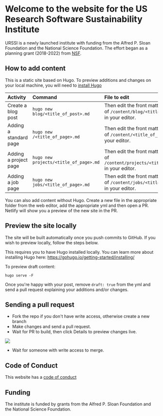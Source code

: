 # Welcome to the website for the US Research Software Sustainability Institute

URSSI is a newly launched institute with funding from the Alfred P. Sloan Foundation and the National Science Foundation. The effort began as a planning grant (2018-2022) from [NSF](https://www.nsf.gov/awardsearch/showAward?AWD_ID=1743188).

## How to add content

This is a static site based on Hugo. To preview additions and changes on your local machine, you will need to [install Hugo](https://gohugo.io/getting-started/installing/)

| Activity | Command  | File to edit |
|:--|:--|:--|
| Create a blog post | `hugo new blog/<title_of_post>.md`  | Then edit the front matter and content of `/content/blog/<title_of_post.md>` in your editor.  |
| Adding a standard page | `hugo new /<title_of_page>.md` | Then edit the front matter and content of `/content/<title_of_page.md>` in your editor.   |
| Adding a project page | `hugo new projects/<title_of_page>.md` | Then edit the front matter and content of `/content/projects/<title_of_page.md>` in your editor.  |
| Adding a job page | `hugo new jobs/<title_of_page>.md` | Then edit the front matter and content of `/content/jobs/<title_of_page.md>` in your editor.  |

You can also add content without Hugo. Create a new file in the appropriate folder from the web editor, add the appropriate yml and then open a PR. Netlify will show you a preview of the new site in the PR.

## Preview the site locally

The site will be built automatically once you push commits to GitHub. If you wish to preview locally, follow the steps below.

This requires you to have Hugo installed locally. You can learn more about installing Hugo here: https://gohugo.io/getting-started/installing/

To preview draft content: 

```
hugo serve -F
```

Once you're happy with your post, remove `draft: true` from the yml and send a pull request explaining your additions and/or changes. 


## Sending a pull request

- Fork the repo if you don't have write access, otherwise create a new branch
- Make changes and send a pull request.
- Wait for PR to build, then click Details to preview changes live.

![](https://i.imgur.com/lQZgpM5.png)

- Wait for someone with write access to merge.

## Code of Conduct

This website has a [code of conduct](https://github.com/si2-urssi/website/blob/master/CODE_OF_CONDUCT.md)

## Funding

The institute is funded by grants from the Alfred P. Sloan Foundation and the National Science Foundation.